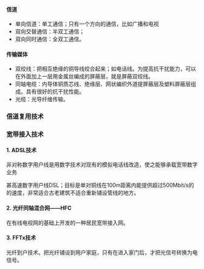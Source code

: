 #### 信道

- 单向信道：单工通信；只有一个方向的通信，比如广播和电视
- 双向交替通信：半双工通信；
- 双向同时通信：全双工通信。

#### 传输媒体

- 双绞线：把相互绝缘的铜导线绞合起来；如电话线。为提高抗干扰能力，可以在外面加上一层用金属丝编成的屏蔽层，就是屏蔽双绞线。
- 同轴电缆：内导体铜质芯线、绝缘层、网状编织外道提屏蔽层及塑料屏蔽层组成。具有很好的抗干扰性能。
- 光缆：光导纤维传输。

### 信道复用技术

### 宽带接入技术

#### 1. ADSL技术

非对称数字用户线是用数字技术对现有的模拟电话线改造，使之能够承载宽带数字业务

甚高速数字用户线DSL；目标是单对铜线在100m距离内能提供超过500Mbit/s的的速度，非常适合古老建筑不适合重新铺设管线的地方。

#### 2. 光纤同轴混合网——HFC

在有线电视网的基础上开发的一种居民宽带接入网。

#### 3. FFTx技术

光纤到户技术。把光纤铺设到用户家庭，只有在进入家门后，才把光信号转换为电信号。